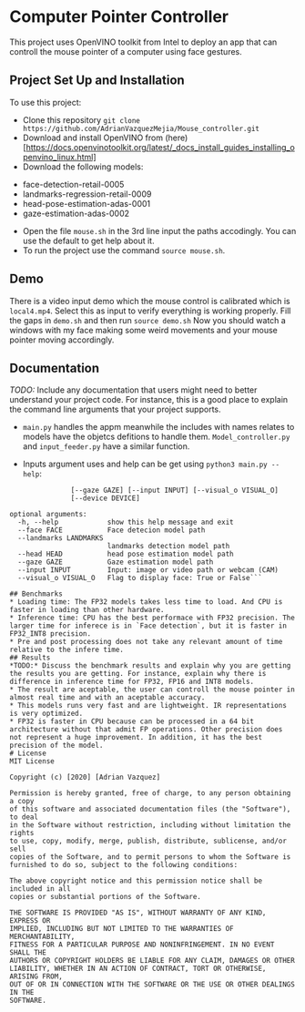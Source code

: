 # Computer Pointer Controller

This project uses OpenVINO toolkit from Intel to deploy an app that can controll the mouse pointer of a computer using  face gestures. 

## Project Set Up and Installation

To use this project:
* Clone this repository `git clone https://github.com/AdrianVazquezMejia/Mouse_controller.git`
* Download and install OpenVINO from (here)[https://docs.openvinotoolkit.org/latest/_docs_install_guides_installing_openvino_linux.html]
* Download the following models:
-  face-detection-retail-0005
-  landmarks-regression-retail-0009
-  head-pose-estimation-adas-0001
-  gaze-estimation-adas-0002
*  Open the file `mouse.sh` in the 3rd line input the paths accodingly. You can use the default to get help about it.
* To run the project use the command `source mouse.sh`.

## Demo
There is a video input demo which the  mouse control is calibrated which is `local4.mp4`.
Select this as input to verify everything is working properly. Fill the gaps in `demo.sh` and then run `source demo.sh`
Now you should watch a windows with my face making some weird movements and your mouse pointer moving accordingly.
## Documentation
*TODO:* Include any documentation that users might need to better understand your project code. For instance, this is a good place to explain the command line arguments that your project supports.

* `main.py` handles the appm meanwhile the includes with names relates to models have the objetcs defitions to handle them.
`Model_controller.py` and `input_feeder.py` have a similar function.

* Inputs argument uses and help can be get using `python3 main.py --help`:
```usage: main.py [-h] [--face FACE] [--landmarks LANDMARKS] [--head HEAD]
               [--gaze GAZE] [--input INPUT] [--visual_o VISUAL_O]
               [--device DEVICE]

optional arguments:
  -h, --help            show this help message and exit
  --face FACE           Face detecion model path
  --landmarks LANDMARKS
                        landmarks detection model path
  --head HEAD           head pose estimation model path
  --gaze GAZE           Gaze estimation model path
  --input INPUT         Input: image or video path or webcam (CAM)
  --visual_o VISUAL_O   Flag to display face: True or False```

## Benchmarks
* Loading time: The FP32 models takes less time to load. And CPU is faster in loading than other hardware.
* Inference time: CPU has the best performace with FP32 precision. The larger time for inferece is in `Face detection`, but it is faster in FP32_INT8 precision.
* Pre and post processing does not take any relevant amount of time relative to the infere time.
## Results
*TODO:* Discuss the benchmark results and explain why you are getting the results you are getting. For instance, explain why there is difference in inference time for FP32, FP16 and INT8 models.
* The result are aceptable, the user can controll the mouse pointer in almost real time and with an aceptable accuracy.
* This models runs very fast and are lightweight. IR representations is very optimized.
* FP32 is faster in CPU because can be processed in a 64 bit architecture without that admit FP operations. Other precision does not represent a huge improvement. In addition, it has the best precision of the model.
# License 
MIT License

Copyright (c) [2020] [Adrian Vazquez]

Permission is hereby granted, free of charge, to any person obtaining a copy
of this software and associated documentation files (the "Software"), to deal
in the Software without restriction, including without limitation the rights
to use, copy, modify, merge, publish, distribute, sublicense, and/or sell
copies of the Software, and to permit persons to whom the Software is
furnished to do so, subject to the following conditions:

The above copyright notice and this permission notice shall be included in all
copies or substantial portions of the Software.

THE SOFTWARE IS PROVIDED "AS IS", WITHOUT WARRANTY OF ANY KIND, EXPRESS OR
IMPLIED, INCLUDING BUT NOT LIMITED TO THE WARRANTIES OF MERCHANTABILITY,
FITNESS FOR A PARTICULAR PURPOSE AND NONINFRINGEMENT. IN NO EVENT SHALL THE
AUTHORS OR COPYRIGHT HOLDERS BE LIABLE FOR ANY CLAIM, DAMAGES OR OTHER
LIABILITY, WHETHER IN AN ACTION OF CONTRACT, TORT OR OTHERWISE, ARISING FROM,
OUT OF OR IN CONNECTION WITH THE SOFTWARE OR THE USE OR OTHER DEALINGS IN THE
SOFTWARE.
